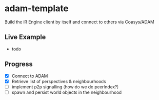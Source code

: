 # adam-template

Build the iR Engine client by itself and connect to others via Coasys/ADAM

## Live Example
- todo

## Progress 
- [x] Connect to ADAM
- [x] Retrieve list of perspectives & neighbourhoods
- [ ] implement p2p signalling (how do we do peerIndex?)
- [ ] spawn and persist world objects in the neighbourhood
